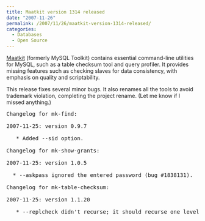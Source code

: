 ```yaml
---
title: Maatkit version 1314 released
date: "2007-11-26"
permalink: /2007/11/26/maatkit-version-1314-released/
categories:
  - Databases
  - Open Source
---
```


[Maatkit][1] (formerly MySQL Toolkit) contains essential command-line utilities for MySQL, such as a table checksum tool and query profiler. It provides missing features such as checking slaves for data consistency, with emphasis on quality and scriptability.

This release fixes several minor bugs. It also renames all the tools to avoid trademark violation, completing the project rename. (Let me know if I missed anything.)

<pre>Changelog for mk-find:

2007-11-25: version 0.9.7

   * Added --sid option.

Changelog for mk-show-grants:

2007-11-25: version 1.0.5

  * --askpass ignored the entered password (bug #1838131).

Changelog for mk-table-checksum:

2007-11-25: version 1.1.20

   * --replcheck didn't recurse; it should recurse one level (to slaves).</pre>

 [1]: http://code.google.com/p/maatkit/
